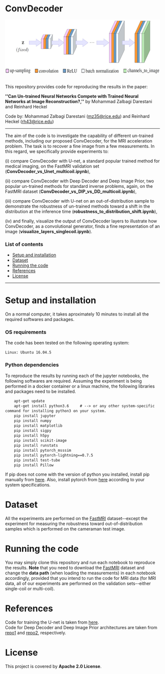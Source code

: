 # ConvDecoder

<p align="center"><img src="./ConvDecoder_architecture/ConvDecoder.JPG" width="650" height="175"></p>

<br>
This repository provides code for reproducing the results in the paper:

**''Can Un-trained Neural Networks Compete with Trained Neural Networks at Image Reconstruction?,''** by Mohammad Zalbagi Darestani and Reinhard Heckel

Code by: Mohammad Zalbagi Darestani (mz35@rice.edu) and Reinhard Heckel (rh43@rice.edu)
***

The aim of the code is to investigate the capability of different un-trained methods, including our proposed ConvDecoder, for the MRI acceleration problem. The task is to recover a fine image from a few measurements. In this regard, we specifically provide experiments to: 

(i) compare ConvDecoder with U-net, a standard popular trained method for medical imaging, on the FastMRI validation set (**ConvDecoder_vs_Unet_multicoil.ipynb**), 

(ii) compare ConvDecoder with Deep Decoder and Deep Image Prior, two popular un-trained methods for standard inverse problems, again, on the FastMRI dataset (**ConvDecoder_vs_DIP_vs_DD_multicoil.ipynb**),

(iii) compare ConvDecoder with U-net on an out-of-distribution sample to demonstrate the robustness of un-trained methods toward a shift in the distribution at the inference time (**robustness_to_distribution_shift.ipynb**), 

(iv) and finally, visualize the output of ConvDecoder layers to illustrate how ConvDecoder, as a convolutional generator, finds a fine representation of an image (**visualize_layers_singlecoil.ipynb**).

### List of contents
* [Setup and installation](#Setup-and-installation) <br>
* [Dataset](#Dataset) <br>
* [Running the code](#Running-the-code) <br>
* [References](#References) <br>
* [License](#License)
***

# Setup and installation
On a normal computer, it takes aproximately 10 minutes to install all the required softwares and packages.

### OS requirements
The code has been tested on the following operating system:

	Linux: Ubuntu 16.04.5

### Python dependencies
To reproduce the results by running each of the jupyter notebooks, the following softwares are required. Assuming the experiment is being performed in a docker container or a linux machine, the following libraries and packages need to be installed.

        apt-get update
        apt-get install python3.6     # --> or any other system-specific command for installing python3 on your system.
		pip install jupyter
		pip install numpy
		pip install matplotlib
		pip install sigpy
		pip install h5py
		pip install scikit-image
		pip install runstats
		pip install pytorch_msssim
		pip install pytorch-lightning==0.7.5
		pip install test-tube
		pip install Pillow
		
If pip does not come with the version of python you installed, install pip manually from [here](https://ehmatthes.github.io/pcc/chapter_12/installing_pip.html). Also, install pytorch from [here](https://pytorch.org/) according to your system specifications. 

# Dataset
All the experiments are performed on the [FastMRI](https://fastmri.org/dataset) dataset--except the experiment for measuring the robustness toward out-of-distribution samples which is performed on the cameraman test image.

# Running the code
You may simply clone this repository and run each notebook to reproduce the results. **Note** that you need to download the [FastMRI](https://fastmri.org/dataset) dataset and change the **data path** (when loading the measurements) in each notebook accordingly, provided that you intend to run the code for MRI data (for MRI data, all of our experiments are performed on the validation sets--either single-coil or multi-coil).

# References
Code for training the U-net is taken from [here](https://github.com/facebookresearch/fastMRI/tree/master/models/unet). <br>
Code for Deep Decoder and Deep Image Prior architectures are taken from [repo1](https://github.com/reinhardh/supplement_deep_decoder) and [repo2](https://github.com/DmitryUlyanov/deep-image-prior), respectively.

# License
This project is covered by **Apache 2.0 License**.
